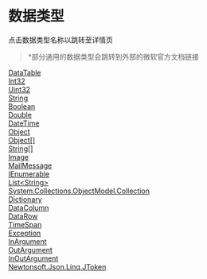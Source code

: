 # 数据类型
点击数据类型名称以跳转至详情页</br>

> *部分通用的数据类型会跳转到外部的微软官方文档链接

[DataTable](https://docs.microsoft.com/zh-cn/dotnet/api/system.data.datatable?view=net-6.0)
</br>
[Int32](https://docs.microsoft.com/zh-cn/dotnet/api/system.int32?view=net-6.0)
</br>
[Uint32](https://docs.microsoft.com/zh-cn/dotnet/api/system.uint32?view=net-6.0)
</br>
[String](https://docs.microsoft.com/zh-cn/dotnet/api/system.string?view=net-6.0)
</br>
[Boolean](https://docs.microsoft.com/zh-cn/dotnet/api/system.boolean?view=net-6.0)
</br>
[Double](https://docs.microsoft.com/zh-cn/dotnet/api/system.double?redirectedfrom=MSDN&view=net-6.0)
</br>
[DateTime](https://docs.microsoft.com/zh-cn/dotnet/api/system.datetime?view=net-6.0)
</br>
[Object](https://docs.microsoft.com/zh-cn/dotnet/api/system.object?view=net-6.0)
</br>
[Object[]](https://docs.microsoft.com/zh-cn/dotnet/api/system.array?view=net-6.0)
</br>
[String[]](https://docs.microsoft.com/zh-cn/dotnet/api/system.array?view=net-6.0)
</br>
[Image](https://docs.microsoft.com/zh-cn/dotnet/api/system.drawing.image?view=dotnet-plat-ext-6.0)
</br>
[MailMessage](https://docs.microsoft.com/zh-cn/dotnet/api/system.net.mail.mailmessage?view=net-6.0)
</br>
[IEnumerable](https://docs.microsoft.com/zh-cn/dotnet/api/system.collections.ienumerable?redirectedfrom=MSDN&view=net-6.0)
</br>
[List&lt;String&gt;](https://docs.microsoft.com/zh-cn/previous-versions/gg433715(v=vs.140) )
</br>
[System.Collections.ObjectModel.Collection](https://docs.microsoft.com/zh-cn/dotnet/api/system.collections.objectmodel.collection-1.-ctor?redirectedfrom=MSDN&view=net-6.0#System_Collections_ObjectModel_Collection_1__ctor_System_Collections_Generic_IList__0__)
</br>
[Dictionary](https://docs.microsoft.com/zh-cn/exchange/client-developer/web-service-reference/dictionary?redirectedfrom=MSDN)
</br>
[DataColumn](https://docs.microsoft.com/zh-cn/dotnet/api/system.data.datacolumn?redirectedfrom=MSDN&view=net-6.0)
</br>
[DataRow](https://docs.microsoft.com/zh-cn/dotnet/api/system.data.datarow?redirectedfrom=MSDN&view=net-6.0)
</br>
[TimeSpan](https://docs.microsoft.com/zh-cn/dotnet/api/system.timespan?redirectedfrom=MSDN&view=net-6.0)
</br>
[Exception](https://docs.microsoft.com/zh-cn/dotnet/api/system.exception?redirectedfrom=MSDN&view=net-6.0)
</br>
[InArgument](https://docs.microsoft.com/zh-cn/dotnet/api/system.activities.inargument-1.-ctor?view=netframework-4.8)
</br>
[OutArgument](https://docs.microsoft.com/zh-cn/dotnet/api/system.activities.outargument?view=netframework-4.8)
</br>
[InOutArgument](https://docs.microsoft.com/zh-cn/dotnet/api/system.activities.inoutargument?redirectedfrom=MSDN&view=netframework-4.8)
</br>
[Newtonsoft.Json.Linq.JToken](https://www.newtonsoft.com/json/help/html/T_Newtonsoft_Json_Linq_JToken.htm)
